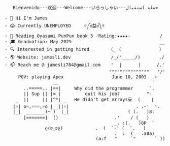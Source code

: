 

<!--
**skxvtchy/skxvtchy** is a ✨ _special_ ✨ repository because its `README.md` (this file) appears on your GitHub profile.
Here are some ideas to get you started:
-->
<pre>
                                                                   ,:                                          __|__
   Bienvenido---欢迎---Welcome---いらっしゃい---حفلة استقبال           ,' |                                    ------oo(_)oo------
                                                                /   :              __,-~~/~    `---.      
- 👋 Hi I'm James                                            --'   /              _/_,---(      ,    ) 
- 😱 Currently UNEMPLOYED     ୧༼ಠ益ಠ༽୨                       \/ />/           __ /        <    /   )  \___
- 📰 Reading Oyasumi PunPun book 5 -Rating:★★★★☆           /  /_\-- --===;;;'====------------------===;;;===------ -
- 🎓 Graduation: May 2025                                 __/   /               \/  ~"~"~"~"~"~\~"~)~"/
- 🔍 Interested in getting hired        (_ (              ) '-./               (_ (   \  (     >    \)
- 🌎 Website: jamesli.dev               /_/'_____/)       ./  :\                 \_( _ <         >_>'        ( ͡° ͜ʖ ͡°)ﾉ⌐■-■ 
- 📫 Reach me @ jamesli784@gmail.com    "  |      |      /.' '                      ~ `-i' ::>|--"           -Rizzard of Oz
                                       """""""""""""""   '/'     pls hire me            I;|.|.|
     POV: playing Apex                  June 10, 2003   +      I have no cache         <|i::|i|`.        Pointer?
                  __                                   '      -not a joke  ಠ_ಠ       (` ^'"`-' ")   I barely know her
       ..=====.. |==|     Why did the programmer      `.                                                 (☞ﾟヮﾟ)☞
       || Sup || |= |         quit his job?          "-                     
    _  ||     || |^*| _   He didn't get arrays💻  (    |               .==\""/==.    
   |=| o=,===,=o |__||=|                         . .-'  '.             ((+) .  .:)                 
   |_|  _______)~`)  |_|                      ( (.   )8:               |'.-(o)-.'|         Thanks For Visiting!!!
       [=======]  ()                     .'    / (_  )                 \/  \_/  \/              ⊂(◉‿◉)つ
                                         _. :(.   )8P  `            I dont even own a               
               ლ(ಠ_ಠლ)            .  (  `-' (  `.   )                  console
                                         .  :  (   .a8a)          but I do have a 1080ti       
                                  (a:f   "     `"       ` ))
</pre>
